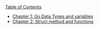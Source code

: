 ---
---

[Table of Contents](toc.md)

- [Chapter 1: Go Data Types and variables](./toc.md)
- [Chapter 2: Struct,method and functions](./toc.md)

